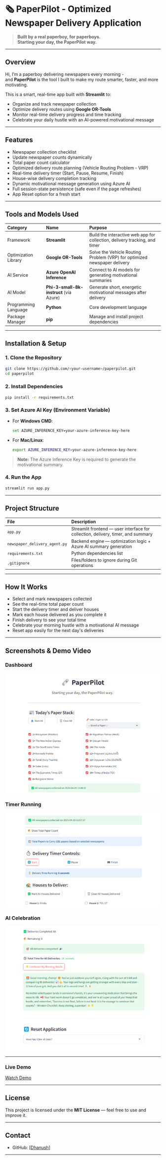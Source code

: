 # 🗞️ PaperPilot - Optimized Newspaper Delivery Application

> **Built by a real paperboy, for paperboys.**  
> **Starting your day, the PaperPilot way.**

---

## Overview
Hi, I’m a paperboy delivering newspapers every morning -  
and **PaperPilot** is the tool I built to make my route smarter, faster, and more motivating.  

This is a smart, real-time app built with **Streamlit** to:

- Organize and track newspaper collection
- Optimize delivery routes using **Google OR-Tools**
- Monitor real-time delivery progress and time tracking
- Celebrate your daily hustle with an AI-powered motivational message

---

## Features

-  Newspaper collection checklist
-  Update newspaper counts dynamically
-  Total paper count calculator
-  Optimized delivery route planning (Vehicle Routing Problem - VRP)
-  Real-time delivery timer (Start, Pause, Resume, Finish)
-  House-wise delivery completion tracking
-  Dynamic motivational message generation using Azure AI
-  Full session-state persistence (safe even if the page refreshes)
-  App Reset option for a fresh start

---

## Tools and Models Used

| Category | Name | Purpose |
|:---|:---|:---|
| Framework | **Streamlit** | Build the interactive web app for collection, delivery tracking, and timer |
| Optimization Library | **Google OR-Tools** | Solve the Vehicle Routing Problem (VRP) for optimized newspaper delivery |
| AI Service | **Azure OpenAI Inference** | Connect to AI models for generating motivational summaries |
| AI Model | **Phi-3-small-8k-instruct** (via Azure) | Generate short, energetic motivational messages after delivery |
| Programming Language | **Python** | Core development language |
| Package Manager | **pip** | Manage and install project dependencies |

---

## Installation & Setup

### 1. Clone the Repository
```bash
git clone https://github.com/<your-username>/paperpilot.git
cd paperpilot
```

### 2. Install Dependencies
```bash
pip install -r requirements.txt
```

### 3. Set Azure AI Key (Environment Variable)

- For **Windows CMD**:
  ```bash
  set AZURE_INFERENCE_KEY=your-azure-inference-key-here
  ```

- For **Mac/Linux**:
  ```bash
  export AZURE_INFERENCE_KEY=your-azure-inference-key-here
  ```

>  **Note:** The Azure Inference Key is required to generate the motivational summary.

### 4. Run the App
```bash
streamlit run app.py
```

---
## Project Structure

| File | Description |
|:---|:---|
| `app.py` | Streamlit frontend — user interface for collection, delivery, timer, and summary |
| `newspaper_delivery_agent.py` | Backend engine — optimization logic + Azure AI summary generation |
| `requirements.txt` | Python dependencies list |
| `.gitignore` | Files/folders to ignore during Git operations |

---

## How It Works

- Select and mark newspapers collected
- See the real-time total paper count
- Start the delivery timer and deliver houses
- Mark each house delivered as you complete it
- Finish delivery to see your total time
- Celebrate your morning hustle with a motivational AI message
- Reset app easily for the next day's deliveries

---

## Screenshots & Demo Video

### Dashboard
![Dashboard](home.png)

### Timer Running
![Timer Running](timer.png)

### AI Celebration
![Celebrate](summary.png)

---

### Live Demo

[Watch Demo](https://drive.google.com/file/d/1yApheYAQ8gPbcOcn34s5O-QpXo0jkSJq/view?usp=sharing)

---



## License

This project is licensed under the **MIT License** — feel free to use and improve it.

---

## Contact

- GitHub: [[Dhanush](https://github.com/dhanushhhh)]

---
